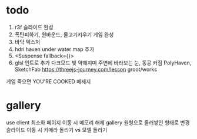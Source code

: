 # todo

1. r3f 슬라이드 완성
2. 폭탄피하기, 원바운드, 물고기키우기 게임 완성
3. 바닥 텍스처
4. hdri haven under water map 추가
5. <Suspense fallback={<Loader />}>
6. glsl 인트로 추가 다크모드 빛 약해지며 주변에 바라보는 눈, 동공 커짐
   PolyHaven, SketchFab
   https://threejs-journey.com/lesson
   groot/works

게임 죽으면 YOU'RE COOKED 메세지

# gallery

use client 최소화
페이지 이동 시 메모리 해제
gallery 원형으로 둘러쌓인 형태로 변경
슬라이드 이동 시 카메라 돌리기 vs 모델 돌리기
